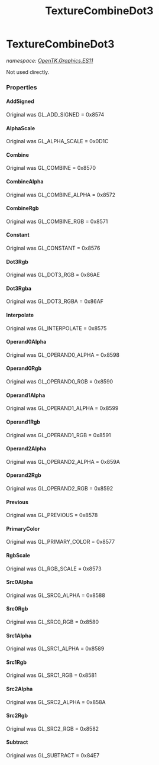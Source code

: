 ﻿---
title: TextureCombineDot3
---

# TextureCombineDot3
_namespace: [OpenTK.Graphics.ES11](N-OpenTK.Graphics.ES11.html)_

Not used directly.



### Properties

#### AddSigned
Original was GL_ADD_SIGNED = 0x8574
#### AlphaScale
Original was GL_ALPHA_SCALE = 0x0D1C
#### Combine
Original was GL_COMBINE = 0x8570
#### CombineAlpha
Original was GL_COMBINE_ALPHA = 0x8572
#### CombineRgb
Original was GL_COMBINE_RGB = 0x8571
#### Constant
Original was GL_CONSTANT = 0x8576
#### Dot3Rgb
Original was GL_DOT3_RGB = 0x86AE
#### Dot3Rgba
Original was GL_DOT3_RGBA = 0x86AF
#### Interpolate
Original was GL_INTERPOLATE = 0x8575
#### Operand0Alpha
Original was GL_OPERAND0_ALPHA = 0x8598
#### Operand0Rgb
Original was GL_OPERAND0_RGB = 0x8590
#### Operand1Alpha
Original was GL_OPERAND1_ALPHA = 0x8599
#### Operand1Rgb
Original was GL_OPERAND1_RGB = 0x8591
#### Operand2Alpha
Original was GL_OPERAND2_ALPHA = 0x859A
#### Operand2Rgb
Original was GL_OPERAND2_RGB = 0x8592
#### Previous
Original was GL_PREVIOUS = 0x8578
#### PrimaryColor
Original was GL_PRIMARY_COLOR = 0x8577
#### RgbScale
Original was GL_RGB_SCALE = 0x8573
#### Src0Alpha
Original was GL_SRC0_ALPHA = 0x8588
#### Src0Rgb
Original was GL_SRC0_RGB = 0x8580
#### Src1Alpha
Original was GL_SRC1_ALPHA = 0x8589
#### Src1Rgb
Original was GL_SRC1_RGB = 0x8581
#### Src2Alpha
Original was GL_SRC2_ALPHA = 0x858A
#### Src2Rgb
Original was GL_SRC2_RGB = 0x8582
#### Subtract
Original was GL_SUBTRACT = 0x84E7

